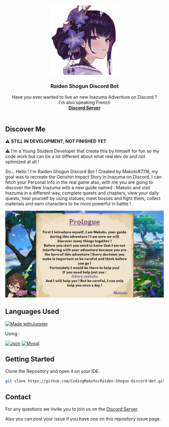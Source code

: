 <a name="readme-top"></a>



<br />
<div align="center">
   <img src="images/avatar-gitbook.png" alt="Logo" width="220" height="220">

  <h3 align="center">Raiden Shogun Discord Bot</h3>

  <p align="center">
    Have you ever wanted to live an new Inazuma Adventure on Discord ?
    <br />
    I'm also speaking French
    <br />
    <!--<a href="https://raidenshogun.gitbook.io/docs"><strong>Documentation</strong></a>--><a href="https://discord.gg/2AePNcphrs"><strong>Discord Server</strong></a>
    <br />
    <br />
  </p>
</div>

## Discover Me

⚠️ **STILL IN DEVELOPMENT, NOT FINISHED YET**

⚠️ I'm a Young Student Developer that create this by himself for fun so my code work but can be a lot different about what real dev do and not optimized at all !

So... Hello ! I'm Raiden Shogun Discord Bot ! Created by Makoto#7116, my goal was to recreate the Genshin Impact Story in Inazuma on Discord. I can fetch your Personal Info in the real game also, with me you are going to discover the New Inazuma with a new guide named : Makoto and visit Inazuma in a different way, complete quests and chapters, view your daily quests, heal yourself by using statues, meet bosses and fight them, collect materials and earn characters to be more powerful in battle !.

<p align="center">
  <img src="images/1-english.jpg"/>
</p>



## Languages Used

[![Made withJupyter](https://img.shields.io/badge/Made%20with-Python-yellow?style=for-the-badge&logo=Python)](https://python.org/)

Using :

[![Json][JSON]][JSON-url]
[![Mysql][MySQL]][MySQL-url]




## Getting Started

Clone the Repository and open it on your IDE.
   ```sh
   git clone https://github.com/CodingMakoto/Raiden-Shogun-Discord-Bot.git
   ```



## Contact

For any questions we invite you to join us on the [Discord Server](https://discord.gg/2AePNcphrs).

Also you can post your issue if you have one on this repository issue page.

[raiden-example]: images/example.jpeg

[JSON]: https://img.shields.io/badge/Json-f7df1e?style=for-the-badge&logo=json&logoColor=383838
[JSON-url]: https://json.org/

[MySQL]: https://img.shields.io/badge/MySQL-005B75?style=for-the-badge&logo=mysql&logoColor=F3A01F
[MySQL-url]: https://www.mysql.com/
